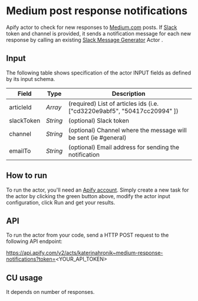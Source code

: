 # Medium post response notifications

Apify actor to check for new responses to [Medium.com](https://medium.com/) posts. If [Slack](https://slack.com/intl/en-cz/) token and channel is provided, it sends a notification message for each new response by calling an existing [Slack Message Generator](https://apify.com/katerinahronik/slack-message) Actor . 

## Input 

The following table shows specification of the actor INPUT fields as defined by its input schema. 

Field |	Type	| Description
---| ---| ---|
articleId|	*Array*|	(required) List of articles ids (i.e. ["cd3220e9abf5", "50417cc20994" ])
slackToken|	*String*|	(optional) Slack token
channel|	*String*|	(optional) Channel where the message will be sent (ie #general)
emailTo|	*String*|	(optional) Email address for sending the notification

## How to run

To run the actor, you'll need an [Apify account](https://my.apify.com/). Simply create a new task for the actor by clicking the green button above, modify the actor input configuration, click Run and get your results.

## API

To run the actor from your code, send a HTTP POST request to the following API endpoint: 

https://api.apify.com/v2/acts/katerinahronik~medium-response-notifications?token=<YOUR_API_TOKEN>

## CU usage 

It depends on number of responses.
